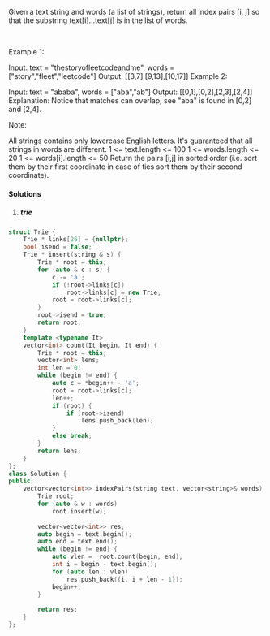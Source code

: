 Given a text string and words (a list of strings), return all index pairs [i, j] so that the substring text[i]...text[j] is in the list of words.

 

Example 1:

Input: text = "thestoryofleetcodeandme", words = ["story","fleet","leetcode"]
Output: [[3,7],[9,13],[10,17]]
Example 2:

Input: text = "ababa", words = ["aba","ab"]
Output: [[0,1],[0,2],[2,3],[2,4]]
Explanation: 
Notice that matches can overlap, see "aba" is found in [0,2] and [2,4].
 

Note:

All strings contains only lowercase English letters.
It's guaranteed that all strings in words are different.
1 <= text.length <= 100
1 <= words.length <= 20
1 <= words[i].length <= 50
Return the pairs [i,j] in sorted order (i.e. sort them by their first coordinate in case of ties sort them by their second coordinate).

#### Solutions

1. ##### trie

```c++
struct Trie {
    Trie * links[26] = {nullptr};
    bool isend = false;
    Trie * insert(string & s) {
        Trie * root = this;
        for (auto & c : s) {
            c -= 'a';
            if (!root->links[c])
                root->links[c] = new Trie;
            root = root->links[c];
        }
        root->isend = true;
        return root;
    }
    template <typename It>
    vector<int> count(It begin, It end) {
        Trie * root = this;
        vector<int> lens;
        int len = 0;
        while (begin != end) {
            auto c = *begin++ - 'a';
            root = root->links[c];
            len++;
            if (root) {
                if (root->isend)
                    lens.push_back(len);
            }
            else break;
        }
        return lens;
    }
};
class Solution {
public:
    vector<vector<int>> indexPairs(string text, vector<string>& words) {
        Trie root;
        for (auto & w : words)
            root.insert(w);
        
        vector<vector<int>> res;
        auto begin = text.begin();
        auto end = text.end();
        while (begin != end) {
            auto vlen =  root.count(begin, end);
            int i = begin - text.begin();
            for (auto len : vlen)
                res.push_back({i, i + len - 1});
            begin++;
        }
        
        return res;
    }
};
```
